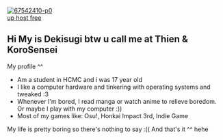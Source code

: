 <a href="https://ibb.co/378Dxph"><img src="https://i.ibb.co/nbVHX7k/67542410-p0.jpg" alt="67542410-p0" border="0"></a><br /><a target='_blank' href='https://vi.imgbb.com/'>up host free</a><br />

## Hi My is Dekisugi btw u call me at Thien & KoroSensei

My profile ^^

+ Am a student in HCMC and i was 17 year old
+ I like a computer hardware and tinkering with operating systems and tweaked :3
+ Whenever I'm bored, I read manga or watch anime to relieve boredom. Or maybe I play with my computer :))
+ Most of my games like: Osu!, Honkai Impact 3rd, Indie Game


My life is pretty boring so there's nothing to say :((
And that's it ^^ hehe
